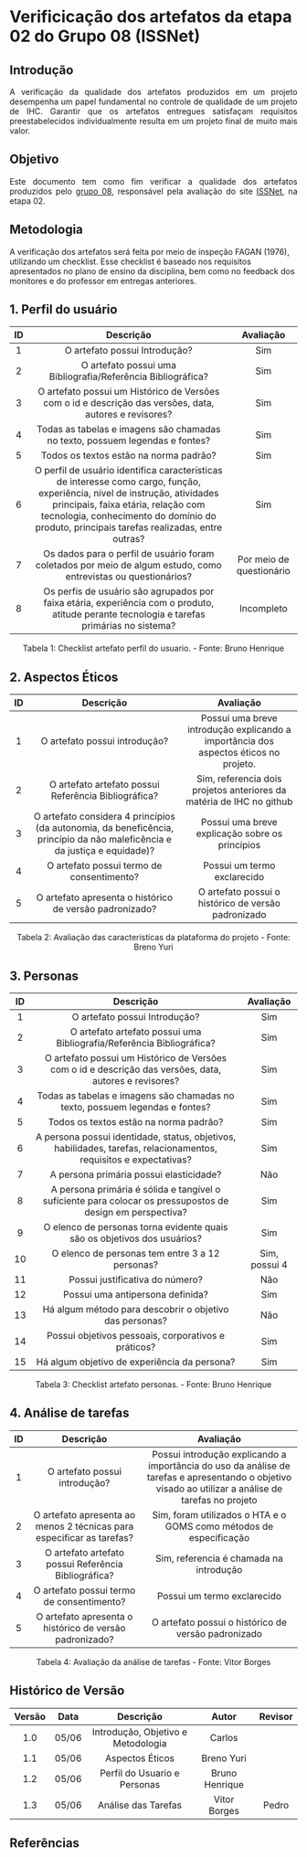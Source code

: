 # Verificicação dos artefatos da etapa 02 do Grupo 08 (ISSNet)

## Introdução
<p align="justify">
A verificação da qualidade dos artefatos produzidos em um projeto desempenha um papel fundamental no controle de qualidade de um projeto de IHC. Garantir que os artefatos entregues satisfaçam requisitos preestabelecidos individualmente resulta em um projeto final de muito mais valor.
</p>

## Objetivo
<p align="justify">
Este documento tem como fim verificar a qualidade dos artefatos produzidos pelo <a href="https://interacao-humano-computador.github.io/2023.1-ISSNet/">grupo 08</a>, responsável pela avaliação do site <a href="https://df.issnetonline.com.br/online/Login/Login.aspx?ReturnUrl=%2fonline">ISSNet</a>, na etapa 02.
</p>

## Metodologia
A verificação dos artefatos será feita por meio de inspeção FAGAN (1976), utilizando um checklist. Esse checklist é baseado nos requisitos apresentados no plano de ensino da disciplina, bem como no feedback dos monitores e do professor em entregas anteriores.

## 1. Perfil do usuário

| ID |                                                                                                                           Descrição                                                                                                                            |        Avaliação         |
|:--:|:--------------------------------------------------------------------------------------------------------------------------------------------------------------------------------------------------------------------------------------------------------------:|:------------------------:|
| 1  |                                                                                                                 O artefato possui Introdução?                                                                                                                  |           Sim            |
| 2  |                                                                                                  O artefato possui uma Bibliografia/Referência Bibliográfica?                                                                                                  |           Sim            |
| 3  |                                                                             O artefato possui um Histórico de Versões com o id e descrição das versões, data, autores e revisores?                                                                             |           Sim            |
| 4  |                                                                                          Todas as tabelas e imagens são chamadas no texto, possuem legendas e fontes?                                                                                          |           Sim            |
| 5  |                                                                                                             Todos os textos estão na norma padrão?                                                                                                             |           Sim            |
| 6  | O perfil de usuário identifica características de interesse como cargo, função, experiência, nível de instrução, atividades principais, faixa etária, relação com tecnologia, conhecimento do domínio do produto, principais tarefas realizadas, entre outras? |           Sim            |
| 7  |                                                                         Os dados para o perfil de usuário foram coletados por meio de algum estudo, como entrevistas ou questionários?                                                                         | Por meio de questionário |
| 8  |                                                           Os perfis de usuário são agrupados por faixa etária, experiência com o produto, atitude perante tecnologia e tarefas primárias no sistema?                                                           |        Incompleto        |

<figcaption align="center">Tabela 1: Checklist artefato perfil do usuario. - Fonte: Bruno Henrique </figcaption>

## 2. Aspectos Éticos

| ID | Descrição  | Avaliação |
|:--:|:----------:|:---------:|
| 1 | O artefato possui introdução? | Possui uma breve introdução explicando a importância dos aspectos éticos no projeto. |
| 2 | O artefato artefato possui Referência Bibliográfica? | Sim, referencia dois projetos anteriores da matéria de IHC no github |
| 3 | O artefato considera 4 princípios (da autonomia, da beneficência, princípio da não maleficência e da justiça e equidade)? | Possui uma breve explicação sobre os princípios |
| 4 | O artefato possui termo de consentimento? | Possui um termo exclarecido |
| 5 | O artefato apresenta o histórico de versão padronizado? | O artefato possui o histórico de versão padronizado |

<figcaption align="center">Tabela 2: Avaliação das características da plataforma do projeto - Fonte: Breno Yuri</figcaption>

## 3. Personas 

| ID |                                                     Descrição                                                     |   Avaliação   |
|:--:|:-----------------------------------------------------------------------------------------------------------------:|:-------------:|
| 1  |                                           O artefato possui Introdução?                                           |      Sim      |
| 2  |                       O artefato artefato possui uma Bibliografia/Referência Bibliográfica?                       |      Sim      |
| 3  |      O artefato possui um Histórico de Versões com o id e descrição das versões, data, autores e revisores?       |      Sim      |
| 4  |                   Todas as tabelas e imagens são chamadas no texto, possuem legendas e fontes?                    |      Sim      |
| 5  |                                      Todos os textos estão na norma padrão?                                       |      Sim      |
| 6  | A persona possui identidade, status, objetivos, habilidades, tarefas, relacionamentos, requisitos e expectativas? |      Sim      |
| 7  |                                      A persona primária possui elasticidade?                                      |      Não      |
| 8  |    A persona primária é sólida e tangível o suficiente para colocar os pressupostos de design em perspectiva?     |      Sim      |
| 9  |                     O elenco de personas torna evidente quais são os objetivos dos usuários?                      |      Sim      |
| 10 |                                  O elenco de personas tem entre 3 a 12 personas?                                  | Sim, possui 4 |
| 11 |                                          Possui justificativa do número?                                          |      Não      |
| 12 |                                         Possui uma antipersona definida?                                          |      Sim      |
| 13 |                              Há algum método para descobrir o objetivo das personas?                              |      Não      |
| 14 |                                Possui objetivos pessoais, corporativos e práticos?                                |      Sim      |
| 15 |                                   Há algum objetivo de experiência da persona?                                    |      Sim      |

<figcaption align="center">Tabela 3: Checklist artefato personas. - Fonte: Bruno Henrique </figcaption>

## 4. Análise de tarefas

| ID | Descrição  | Avaliação |
|:--:|:----------:|:---------:|
| 1 | O artefato possui introdução? | Possui introdução explicando a importância do uso da análise de tarefas e apresentando o objetivo visado ao utilizar a análise de tarefas no projeto |
| 2 | O artefato apresenta ao menos 2 técnicas para especificar as tarefas? | Sim, foram utilizados o HTA e o GOMS como métodos de especificação |
| 3 | O artefato artefato possui Referência Bibliográfica? | Sim, referencia é chamada na introdução |
| 4 | O artefato possui termo de consentimento? | Possui um termo exclarecido |
| 5 | O artefato apresenta o histórico de versão padronizado? | O artefato possui o histórico de versão padronizado |

<figcaption align="center">Tabela 4: Avaliação da análise de tarefas - Fonte: Vitor Borges</figcaption>

## Histórico de Versão

| Versão | Data  |             Descrição              |     Autor      | Revisor |
|:------:|:-----:|:----------------------------------:|:--------------:|:-------:|
|  1.0   | 05/06 | Introdução, Objetivo e Metodologia |     Carlos     |         |
|  1.1   | 05/06 |          Aspectos Éticos           |   Breno Yuri   |         |
|  1.2   | 05/06 |    Perfil do Usuario e Personas    | Bruno Henrique |         |
|  1.3   | 05/06 | Análise das Tarefas                | Vitor Borges | Pedro     |

## Referências
